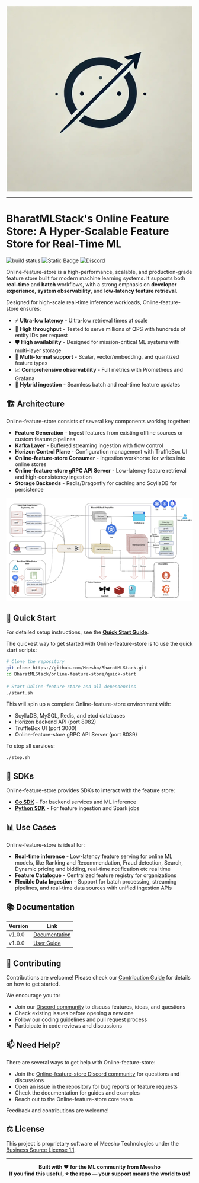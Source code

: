 <p align="center">
  <img src="assets/logov2.webp" alt="Online-feature-store" width="500"/>
</p>

----
# BharatMLStack's Online Feature Store: A Hyper-Scalable Feature Store for Real-Time ML
 
![build status](https://github.com/Meesho/BharatMLStack/actions/workflows/online-feature-store.yml/badge.svg)
![Static Badge](https://img.shields.io/badge/release-v1.0.0-blue?style=flat)
[![Discord](https://img.shields.io/badge/Discord-Join%20Chat-7289da?style=flat&logo=discord&logoColor=white)](https://discord.gg/XkT7XsV2AU)

Online-feature-store is a high-performance, scalable, and production-grade feature store built for modern machine learning systems. It supports both **real-time** and **batch** workflows, with a strong emphasis on **developer experience**, **system observability**, and **low-latency feature retrieval**.

Designed for high-scale real-time inference workloads, Online-feature-store ensures:

- ⚡️ **Ultra-low latency** - Ultra-low retrieval times at scale
- 🚀 **High throughput** - Tested to serve millions of QPS with hundreds of entity IDs per request
- 🛡️ **High availability** - Designed for mission-critical ML systems with multi-layer storage
- 🧠 **Multi-format support** - Scalar, vector/embedding, and quantized feature types
- 📈 **Comprehensive observability** - Full metrics with Prometheus and Grafana
- 🔄 **Hybrid ingestion** - Seamless batch and real-time feature updates

## 🏗️ Architecture

Online-feature-store consists of several key components working together:

- **Feature Generation** - Ingest features from existing offline sources or custom feature pipelines
- **Kafka Layer** - Buffered streaming ingestion with flow control
- **Horizon Control Plane** - Configuration management with TruffleBox UI
- **Online-feature-store Consumer** - Ingestion workhorse for writes into online stores
- **Online-feature-store gRPC API Server** - Low-latency feature retrieval and high-consistency ingestion
- **Storage Backends** - Redis/Dragonfly for caching and ScyllaDB for persistence

![Online-feature-store Architecture](../docs-src/static/img/v1.0.0-onfs-arch.png)

## 🚀 Quick Start

For detailed setup instructions, see the [**Quick Start Guide**](quick-start/README.md).

The quickest way to get started with Online-feature-store is to use the quick start scripts:

```bash
# Clone the repository
git clone https://github.com/Meesho/BharatMLStack.git
cd BharatMLStack/online-feature-store/quick-start

# Start Online-feature-store and all dependencies
./start.sh
```

This will spin up a complete Online-feature-store environment with:
- ScyllaDB, MySQL, Redis, and etcd databases
- Horizon backend API (port 8082)
- TruffleBox UI (port 3000)
- Online-feature-store gRPC API Server (port 8089)

To stop all services:
```bash
./stop.sh
```

## 🧰 SDKs

Online-feature-store provides SDKs to interact with the feature store:

- **[Go SDK](sdks/go/README.md)** - For backend services and ML inference
- **[Python SDK](sdks/python/README.md)** - For feature ingestion and Spark jobs


## 📊 Use Cases

Online-feature-store is ideal for:

- **Real-time inference** - Low-latency feature serving for online ML models, like Ranking and Recommendation, Fraud detection, Search, Dynamic pricing and bidding, real-time notification etc real time 
- **Feature Catalogue** - Centralized feature registry for organizations
- **Flexible Data Ingestion** - Support for batch processing, streaming pipelines, and real-time data sources with unified ingestion APIs


## 📚 Documentation

| Version |  Link |
|---------|-------------------|
| v1.0.0  | [Documentation](https://meesho.github.io/BharatMLStack/category/online-feature-store) |
| v1.0.0  | [User Guide](https://meesho.github.io/BharatMLStack/trufflebox-ui/v1.0.0/userguide) |




## 🤝 Contributing

Contributions are welcome! Please check our [Contribution Guide](../CONTRIBUTING.md) for details on how to get started.

We encourage you to:
- Join our [Discord community](https://discord.gg/XkT7XsV2AU) to discuss features, ideas, and questions
- Check existing issues before opening a new one
- Follow our coding guidelines and pull request process
- Participate in code reviews and discussions

## 📫 Need Help?

There are several ways to get help with Online-feature-store:

- Join the [Online-feature-store Discord community](https://discord.gg/XkT7XsV2AU) for questions and discussions
- Open an issue in the repository for bug reports or feature requests
- Check the documentation for guides and examples
- Reach out to the Online-feature-store core team

Feedback and contributions are welcome!

## ⚖️ License

This project is proprietary software of Meesho Technologies under the [Business Source License 1.1](LICENSE.md).

---

<div align="center">
  <strong>Built with ❤️ for the ML community from Meesho</strong>
</div>
<div align="center">
  <strong>If you find this useful, ⭐️ the repo — your support means the world to us!</strong>
</div>
